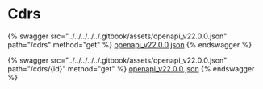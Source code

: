 # Cdrs

{% swagger src="../../../../../.gitbook/assets/openapi_v22.0.0.json" path="/cdrs" method="get" %}
[openapi_v22.0.0.json](../../../../../.gitbook/assets/openapi_v22.0.0.json)
{% endswagger %}

{% swagger src="../../../../../.gitbook/assets/openapi_v22.0.0.json" path="/cdrs/{id}" method="get" %}
[openapi_v22.0.0.json](../../../../../.gitbook/assets/openapi_v22.0.0.json)
{% endswagger %}
